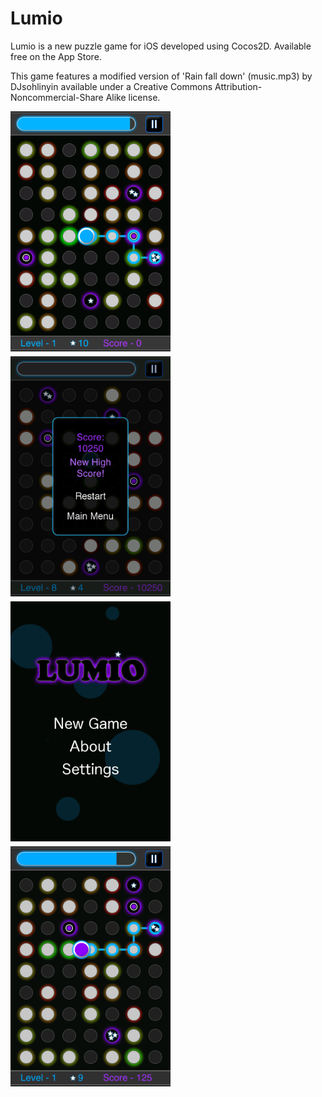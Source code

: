 Lumio
===============

Lumio is a new puzzle game for iOS developed using Cocos2D. Available free on the App Store.

This game features a modified version of 'Rain fall down' (music.mp3) by DJsohlinyin available under a Creative Commons Attribution-Noncommercial-Share Alike license.

<img src="/Lumio/Resources/Screenshots/ScreenShot1.png"  width="256" height="384" style="margin: 0 5px 5px 0;" alt="Screenshot 1">
<img src="/Lumio/Resources/Screenshots/ScreenShot2.png"  width="256" height="384" style="margin: 0 5px 5px 0;" alt="Screenshot 2">
<img src="/Lumio/Resources/Screenshots/ScreenShot3.png"  width="256" height="384" style="margin: 0 5px 5px 0;" alt="Screenshot 3">
<img src="/Lumio/Resources/Screenshots/ScreenShot4.png"  width="256" height="384" style="margin: 0 5px 5px 0;" alt="Screenshot 4">
